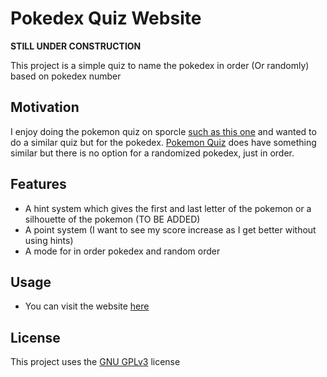 # Pokedex Quiz Website
**STILL UNDER CONSTRUCTION**

This project is a simple quiz to name the pokedex in order (Or randomly) based on pokedex number 
## Motivation
I enjoy doing the pokemon quiz on sporcle [such as this one](https://www.sporcle.com/games/g/pokemon) and wanted to do a similar quiz but for the pokedex. [Pokemon Quiz](https://pkmnquiz.com/) does have something similar but there is no option for a randomized pokedex, just in order.

## Features
- A hint system which gives the first and last letter of the pokemon or a silhouette of the pokemon (TO BE ADDED)
- A point system (I want to see my score increase as I get better without using hints)
- A mode for in order pokedex and random order

## Usage
- You can visit the website [here](https://rannerjp.github.io/pokedex-quiz/)

## License

This project uses the [GNU GPLv3](https://choosealicense.com/licenses/gpl-3.0/) license
